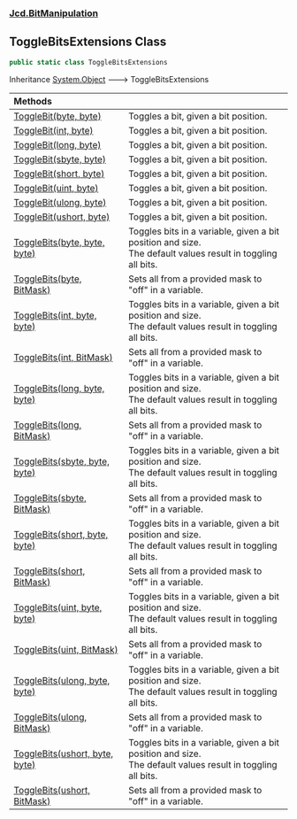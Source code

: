 ### [Jcd.BitManipulation](Jcd_BitManipulation.md 'Jcd.BitManipulation')
## ToggleBitsExtensions Class
```csharp
public static class ToggleBitsExtensions
```

Inheritance [System.Object](https://docs.microsoft.com/en-us/dotnet/api/System.Object 'System.Object') &#129106; ToggleBitsExtensions  

| Methods | |
| :--- | :--- |
| [ToggleBit(byte, byte)](Jcd_BitManipulation_ToggleBitsExtensions_ToggleBit(byte_byte).md 'Jcd.BitManipulation.ToggleBitsExtensions.ToggleBit(byte, byte)') | Toggles a bit, given a bit position.<br/> |
| [ToggleBit(int, byte)](Jcd_BitManipulation_ToggleBitsExtensions_ToggleBit(int_byte).md 'Jcd.BitManipulation.ToggleBitsExtensions.ToggleBit(int, byte)') | Toggles a bit, given a bit position.<br/> |
| [ToggleBit(long, byte)](Jcd_BitManipulation_ToggleBitsExtensions_ToggleBit(long_byte).md 'Jcd.BitManipulation.ToggleBitsExtensions.ToggleBit(long, byte)') | Toggles a bit, given a bit position.<br/> |
| [ToggleBit(sbyte, byte)](Jcd_BitManipulation_ToggleBitsExtensions_ToggleBit(sbyte_byte).md 'Jcd.BitManipulation.ToggleBitsExtensions.ToggleBit(sbyte, byte)') | Toggles a bit, given a bit position.<br/> |
| [ToggleBit(short, byte)](Jcd_BitManipulation_ToggleBitsExtensions_ToggleBit(short_byte).md 'Jcd.BitManipulation.ToggleBitsExtensions.ToggleBit(short, byte)') | Toggles a bit, given a bit position.<br/> |
| [ToggleBit(uint, byte)](Jcd_BitManipulation_ToggleBitsExtensions_ToggleBit(uint_byte).md 'Jcd.BitManipulation.ToggleBitsExtensions.ToggleBit(uint, byte)') | Toggles a bit, given a bit position.<br/> |
| [ToggleBit(ulong, byte)](Jcd_BitManipulation_ToggleBitsExtensions_ToggleBit(ulong_byte).md 'Jcd.BitManipulation.ToggleBitsExtensions.ToggleBit(ulong, byte)') | Toggles a bit, given a bit position.<br/> |
| [ToggleBit(ushort, byte)](Jcd_BitManipulation_ToggleBitsExtensions_ToggleBit(ushort_byte).md 'Jcd.BitManipulation.ToggleBitsExtensions.ToggleBit(ushort, byte)') | Toggles a bit, given a bit position.<br/> |
| [ToggleBits(byte, byte, byte)](Jcd_BitManipulation_ToggleBitsExtensions_ToggleBits(byte_byte_byte).md 'Jcd.BitManipulation.ToggleBitsExtensions.ToggleBits(byte, byte, byte)') | Toggles bits in a variable, given a bit position and size. <br/>The default values result in toggling all bits. <br/> |
| [ToggleBits(byte, BitMask)](Jcd_BitManipulation_ToggleBitsExtensions_ToggleBits(byte_Jcd_BitManipulation_BitMask).md 'Jcd.BitManipulation.ToggleBitsExtensions.ToggleBits(byte, Jcd.BitManipulation.BitMask)') | Sets all from a provided mask to "off" in a variable. <br/> |
| [ToggleBits(int, byte, byte)](Jcd_BitManipulation_ToggleBitsExtensions_ToggleBits(int_byte_byte).md 'Jcd.BitManipulation.ToggleBitsExtensions.ToggleBits(int, byte, byte)') | Toggles bits in a variable, given a bit position and size. <br/>The default values result in toggling all bits. <br/> |
| [ToggleBits(int, BitMask)](Jcd_BitManipulation_ToggleBitsExtensions_ToggleBits(int_Jcd_BitManipulation_BitMask).md 'Jcd.BitManipulation.ToggleBitsExtensions.ToggleBits(int, Jcd.BitManipulation.BitMask)') | Sets all from a provided mask to "off" in a variable. <br/> |
| [ToggleBits(long, byte, byte)](Jcd_BitManipulation_ToggleBitsExtensions_ToggleBits(long_byte_byte).md 'Jcd.BitManipulation.ToggleBitsExtensions.ToggleBits(long, byte, byte)') | Toggles bits in a variable, given a bit position and size. <br/>The default values result in toggling all bits. <br/> |
| [ToggleBits(long, BitMask)](Jcd_BitManipulation_ToggleBitsExtensions_ToggleBits(long_Jcd_BitManipulation_BitMask).md 'Jcd.BitManipulation.ToggleBitsExtensions.ToggleBits(long, Jcd.BitManipulation.BitMask)') | Sets all from a provided mask to "off" in a variable. <br/> |
| [ToggleBits(sbyte, byte, byte)](Jcd_BitManipulation_ToggleBitsExtensions_ToggleBits(sbyte_byte_byte).md 'Jcd.BitManipulation.ToggleBitsExtensions.ToggleBits(sbyte, byte, byte)') | Toggles bits in a variable, given a bit position and size.<br/>The default values result in toggling all bits. <br/> |
| [ToggleBits(sbyte, BitMask)](Jcd_BitManipulation_ToggleBitsExtensions_ToggleBits(sbyte_Jcd_BitManipulation_BitMask).md 'Jcd.BitManipulation.ToggleBitsExtensions.ToggleBits(sbyte, Jcd.BitManipulation.BitMask)') | Sets all from a provided mask to "off" in a variable. <br/> |
| [ToggleBits(short, byte, byte)](Jcd_BitManipulation_ToggleBitsExtensions_ToggleBits(short_byte_byte).md 'Jcd.BitManipulation.ToggleBitsExtensions.ToggleBits(short, byte, byte)') | Toggles bits in a variable, given a bit position and size. <br/>The default values result in toggling all bits. <br/> |
| [ToggleBits(short, BitMask)](Jcd_BitManipulation_ToggleBitsExtensions_ToggleBits(short_Jcd_BitManipulation_BitMask).md 'Jcd.BitManipulation.ToggleBitsExtensions.ToggleBits(short, Jcd.BitManipulation.BitMask)') | Sets all from a provided mask to "off" in a variable. <br/> |
| [ToggleBits(uint, byte, byte)](Jcd_BitManipulation_ToggleBitsExtensions_ToggleBits(uint_byte_byte).md 'Jcd.BitManipulation.ToggleBitsExtensions.ToggleBits(uint, byte, byte)') | Toggles bits in a variable, given a bit position and size. <br/>The default values result in toggling all bits. <br/> |
| [ToggleBits(uint, BitMask)](Jcd_BitManipulation_ToggleBitsExtensions_ToggleBits(uint_Jcd_BitManipulation_BitMask).md 'Jcd.BitManipulation.ToggleBitsExtensions.ToggleBits(uint, Jcd.BitManipulation.BitMask)') | Sets all from a provided mask to "off" in a variable. <br/> |
| [ToggleBits(ulong, byte, byte)](Jcd_BitManipulation_ToggleBitsExtensions_ToggleBits(ulong_byte_byte).md 'Jcd.BitManipulation.ToggleBitsExtensions.ToggleBits(ulong, byte, byte)') | Toggles bits in a variable, given a bit position and size. <br/>The default values result in toggling all bits. <br/> |
| [ToggleBits(ulong, BitMask)](Jcd_BitManipulation_ToggleBitsExtensions_ToggleBits(ulong_Jcd_BitManipulation_BitMask).md 'Jcd.BitManipulation.ToggleBitsExtensions.ToggleBits(ulong, Jcd.BitManipulation.BitMask)') | Sets all from a provided mask to "off" in a variable. <br/> |
| [ToggleBits(ushort, byte, byte)](Jcd_BitManipulation_ToggleBitsExtensions_ToggleBits(ushort_byte_byte).md 'Jcd.BitManipulation.ToggleBitsExtensions.ToggleBits(ushort, byte, byte)') | Toggles bits in a variable, given a bit position and size. <br/>The default values result in toggling all bits. <br/> |
| [ToggleBits(ushort, BitMask)](Jcd_BitManipulation_ToggleBitsExtensions_ToggleBits(ushort_Jcd_BitManipulation_BitMask).md 'Jcd.BitManipulation.ToggleBitsExtensions.ToggleBits(ushort, Jcd.BitManipulation.BitMask)') | Sets all from a provided mask to "off" in a variable. <br/> |
